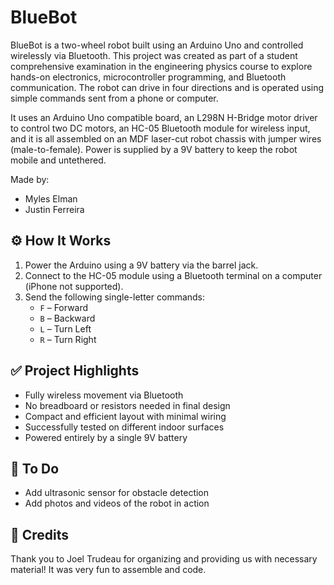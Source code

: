 # BlueBot

BlueBot is a two-wheel robot built using an Arduino Uno and controlled wirelessly via Bluetooth. This project was created as part of a student comprehensive examination in the engineering physics course to explore hands-on electronics, microcontroller programming, and Bluetooth communication. The robot can drive in four directions and is operated using simple commands sent from a phone or computer.

It uses an Arduino Uno compatible board, an L298N H-Bridge motor driver to control two DC motors, an HC-05 Bluetooth module for wireless input, and it is all assembled on an MDF laser-cut robot chassis with jumper wires (male-to-female). Power is supplied by a 9V battery to keep the robot mobile and untethered.

Made by:
- Myles Elman
- Justin Ferreira

## ⚙️ How It Works

1. Power the Arduino using a 9V battery via the barrel jack.
2. Connect to the HC-05 module using a Bluetooth terminal on a computer (iPhone not supported).
3. Send the following single-letter commands:
   - `F` – Forward
   - `B` – Backward
   - `L` – Turn Left
   - `R` – Turn Right

## ✅ Project Highlights

- Fully wireless movement via Bluetooth
- No breadboard or resistors needed in final design
- Compact and efficient layout with minimal wiring
- Successfully tested on different indoor surfaces
- Powered entirely by a single 9V battery

## 🔧 To Do

- Add ultrasonic sensor for obstacle detection
- Add photos and videos of the robot in action

## 🙌 Credits

Thank you to Joel Trudeau for organizing and providing us with necessary material! It was very fun to assemble and code.

